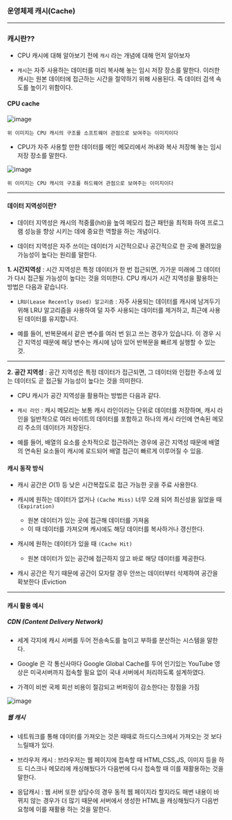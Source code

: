 ### 운영체제 캐시(Cache)
---
### 캐시란??

* CPU 캐시에 대해 알아보기 전에 `캐시` 라는 개념에 대해 먼저 알아보자

* `캐시`는 자주 사용하는 데이터를 미리 복사해 놓는 임시 저장 장소를 말한다. 이러한 캐시는 원본 데이터에 접근하는 시간을 절약하기 위해 사용된다. 즉 데이터 검색 속도를 높이기 위함이다. 

#### CPU cache

![image](https://github.com/user-attachments/assets/d24f7fe3-3ebb-4965-882a-ef5d5a279be7)

`위 이미지는 CPU 캐시의 구조를 소프트웨어 관점으로 보여주는 이미지이다`


* CPU가 자주 사용할 만한 데이터를 메인 메모리에서 꺼내와 복사 저장해 놓는 임시 저장 장소를 말한다.

  
![image](https://github.com/user-attachments/assets/9cc9b17e-60c5-4e27-976d-d41d71a96338)

`위 이미지는 CPU 캐시의 구조를 하드웨어 관점으로 보여주는 이미지이다`

---

#### 데이터 지역성이란?

* 데이터 지역성은 캐시의 적중률(hit)을 높여 메모리 접근 패턴을 최적화 하여 프로그램 성능을 향상 시키는 데에 중요한 역할을 하는 개념이다.

* 데이터 지역성은 자주 쓰이는 데이터가 시간적으로나 공간적으로 한 곳에 몰려있을 가능성이 높다는 원리를 말한다.

**1. 시간지역성** : 시간 지역성은 특정 데이터가 한 번 접근되면, 가가운 미래에 그 데이터가 다시 접근될 가능성이 높다는 것을 의미한다. CPU 캐시가 시간 지역성을 활용하는 방법은 다음과 같습니다.

* `LRU(Lease Recently Used) 알고리즘` : 자주 사용되는 데이터를 캐시에 남겨두기 위해 LRU 알고리즘을 사용하여 덜 자주 사용되는 데이터를 제거하고, 최근에 사용된 데이터를 유지합니다.

* 예를 들어, 반복문에서 같은 변수를 여러 번 읽고 쓰는 경우가 있습니다. 이 경우 시간 지역성 때문에 해당 변수는 캐시에 남아 있어 반복문을 빠르게 실행할 수 있는 것.

---

**2. 공간 지역성** : 공간 지역성은 특정 데이터가 접근되면, 그 데이터와 인접한 주소에 있는 데이터도 곧 접근될 가능성이 높다는 것을 의미한다. 

* CPU 캐시가 공간 지역성을 활용하는 방법은 다음과 같다.

* `캐시 라인` : 캐시 메모리는 보통 캐시 라인이라는 단위로 데이터를 저장하며, 캐시 라인을 일반적으로 여러 바이트의 데이터를 포함하고 하나의 캐시 라인에 연속된 메모리 주소의 데이터가 저장된다.

* 예를 들어, 배열의 요소를 순차적으로 접근하려는 경우에 공간 지역성 때문에 배열의 연속된 요소들이 캐시에 로드되어 배열 접근이 빠르게 이루어질 수 있음.

#### 캐시 동작 방식

* 캐시 공간은 $O(1)$ 등 낮은 시간복잡도로 접근 가능한 곳을 주료 사용한다.

* 캐시에 원하는 데이터가 없거나 `(Cache Miss)` 너무 오래 되어 최신성을 잃었을 때 `(Expiration)`
  * 원본 데이터가 있는 곳에 접근해 데이터를 가져옴
  * 이 때 데이터를 가져오며 캐시에도 해당 데이터를 복사하거나 갱신한다.

* 캐시에 원하는 데이터가 있을 때 `(Cache Hit)`
  * 원본 데이터가 있는 공간에 접근하지 않고 바로 해당 데이터를 제공한다.
 
* 캐시 공간은 작기 때문에 공간이 모자랄 경우 안쓰는 데이터부터 삭제하여 공간을 확보한다 (Eviction


---

#### 캐시 활용 예시

##### CDN (Content Delivery Network)

* 세계 각지에 캐시 서버를 두어 전송속도를 높이고 부하를 분산하는 시스템을 말한다.

* Google 은 각 통신사마다 Google Global Cache를 두어 인기있는 YouTube 영상은 미국서버까지 접속할 필요 없이 국내 서버에서 처리하도록 설계하였다.

* 가격이 비싼 국제 회선 비용이 절감되고 버퍼링이 감소한다는 장점을 가짐


![image](https://github.com/user-attachments/assets/9ec48025-7202-49b7-9728-ebb0d54c49a2)


##### 웹 캐시

* 네트워크를 통해 데이터를 가져오는 것은 때때로 하드디스크에서 가져오는 것 보다 느릴때가 있다.

* 브라우저 캐시 : 브라우저는 웹 페이지에 접속할 때 HTML,CSS,JS, 이미지 등을 하드 디스크나 메모리에 캐싱해뒀다가 다음번에 다시 접속할 때 이를 재활용하는 것을 말한다.

* 응답캐시 : 웹 서버 또한 상당수의 경우 동적 웹 페이지라 할지라도 매번 내용이 바뀌지 않는 경우가 더 많기 때문에 서버에서 생성한 HTML을 캐싱해뒀다가 다음번 요청에 이를 재활용 하는 것을 말한다.

